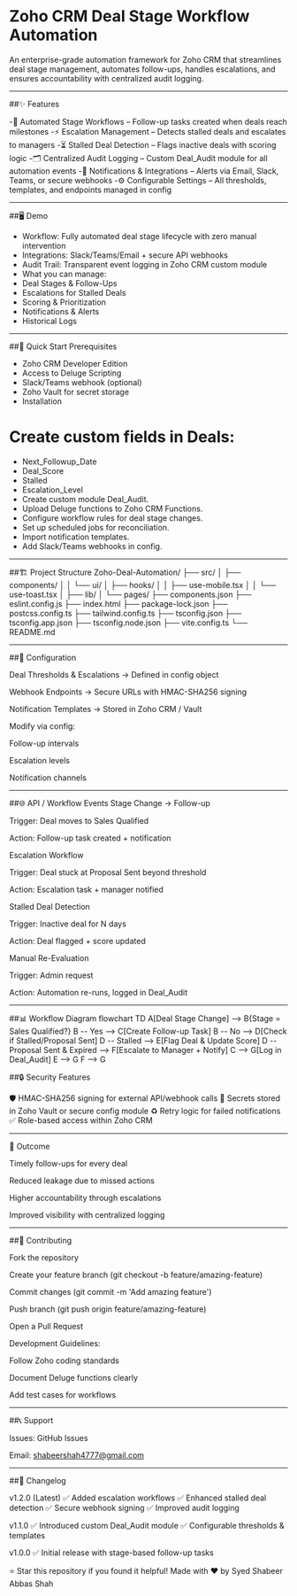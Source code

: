 # Zoho CRM Deal Stage Workflow Automation

An enterprise-grade automation framework for Zoho CRM that streamlines deal stage management, automates follow-ups, handles escalations, and ensures accountability with centralized audit logging.

---
  
##✨ Features

-📌 Automated Stage Workflows – Follow-up tasks created when deals reach milestones
-⚡ Escalation Management – Detects stalled deals and escalates to managers
-⏳ Stalled Deal Detection – Flags inactive deals with scoring logic
-🗂️ Centralized Audit Logging – Custom Deal_Audit module for all automation events
-📢 Notifications & Integrations – Alerts via Email, Slack, Teams, or secure webhooks
-⚙️ Configurable Settings – All thresholds, templates, and endpoints managed in config

---

##🖥️ Demo

- Workflow: Fully automated deal stage lifecycle with zero manual intervention
- Integrations: Slack/Teams/Email + secure API webhooks
- Audit Trail: Transparent event logging in Zoho CRM custom module
- What you can manage:
- Deal Stages & Follow-Ups
- Escalations for Stalled Deals
- Scoring & Prioritization
- Notifications & Alerts
- Historical Logs

---

##🚀 Quick Start
Prerequisites

- Zoho CRM Developer Edition
- Access to Deluge Scripting
- Slack/Teams webhook (optional)
- Zoho Vault for secret storage
- Installation
  
#  Create custom fields in Deals:
- Next_Followup_Date
- Deal_Score
- Stalled
- Escalation_Level
- Create custom module Deal_Audit.
- Upload Deluge functions to Zoho CRM Functions.
- Configure workflow rules for deal stage changes.
- Set up scheduled jobs for reconciliation.
- Import notification templates.
- Add Slack/Teams webhooks in config.

---

##🏗️ Project Structure
Zoho-Deal-Automation/
├── src/
│   ├── components/
│   │   └── ui/
│   ├── hooks/
│   │   ├── use-mobile.tsx
│   │   └── use-toast.tsx
│   ├── lib/
│   └── pages/
├── components.json
├── eslint.config.js
├── index.html
├── package-lock.json
├── postcss.config.ts
├── tailwind.config.ts
├── tsconfig.json
├── tsconfig.app.json
├── tsconfig.node.json
├── vite.config.ts
└── README.md

---

##🔧 Configuration

Deal Thresholds & Escalations → Defined in config object

Webhook Endpoints → Secure URLs with HMAC-SHA256 signing

Notification Templates → Stored in Zoho CRM / Vault

Modify via config:

Follow-up intervals

Escalation levels

Notification channels

---

##🌐 API / Workflow Events
Stage Change → Follow-up

Trigger: Deal moves to Sales Qualified

Action: Follow-up task created + notification

Escalation Workflow

Trigger: Deal stuck at Proposal Sent beyond threshold

Action: Escalation task + manager notified

Stalled Deal Detection

Trigger: Inactive deal for N days

Action: Deal flagged + score updated

Manual Re-Evaluation

Trigger: Admin request

Action: Automation re-runs, logged in Deal_Audit

---

##📊 Workflow Diagram
flowchart TD
    A[Deal Stage Change] --> B{Stage = Sales Qualified?}
    B -- Yes --> C[Create Follow-up Task]
    B -- No --> D[Check if Stalled/Proposal Sent]
    D -- Stalled --> E[Flag Deal & Update Score]
    D -- Proposal Sent & Expired --> F[Escalate to Manager + Notify]
    C --> G[Log in Deal_Audit]
    E --> G
    F --> G

##🔒 Security Features

🛡️ HMAC-SHA256 signing for external API/webhook calls
🔑 Secrets stored in Zoho Vault or secure config module
♻️ Retry logic for failed notifications
✅ Role-based access within Zoho CRM

---

📝 Outcome

Timely follow-ups for every deal

Reduced leakage due to missed actions

Higher accountability through escalations

Improved visibility with centralized logging

---

##🤝 Contributing

Fork the repository

Create your feature branch (git checkout -b feature/amazing-feature)

Commit changes (git commit -m 'Add amazing feature')

Push branch (git push origin feature/amazing-feature)

Open a Pull Request

Development Guidelines:

Follow Zoho coding standards

Document Deluge functions clearly

Add test cases for workflows

---

##📞 Support

Issues: GitHub Issues

Email: shabeershah4777@gmail.com

---

##🔄 Changelog

v1.2.0 (Latest)
✅ Added escalation workflows
✅ Enhanced stalled deal detection
✅ Secure webhook signing
✅ Improved audit logging

v1.1.0
✅ Introduced custom Deal_Audit module
✅ Configurable thresholds & templates

v1.0.0
✅ Initial release with stage-based follow-up tasks

⭐ Star this repository if you found it helpful!
Made with ❤️ by Syed Shabeer Abbas Shah

